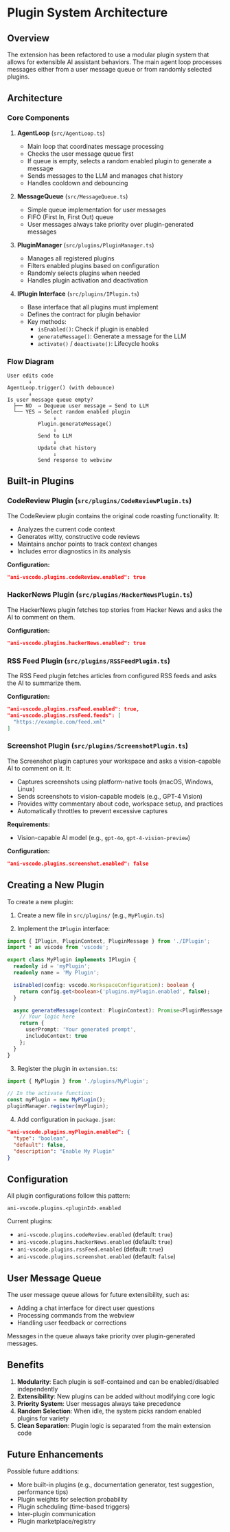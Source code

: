 # Plugin System Architecture

## Overview

The extension has been refactored to use a modular plugin system that allows for extensible AI assistant behaviors. The main agent loop processes messages either from a user message queue or from randomly selected plugins.

## Architecture

### Core Components

1. **AgentLoop** (`src/AgentLoop.ts`)
   - Main loop that coordinates message processing
   - Checks the user message queue first
   - If queue is empty, selects a random enabled plugin to generate a message
   - Sends messages to the LLM and manages chat history
   - Handles cooldown and debouncing

2. **MessageQueue** (`src/MessageQueue.ts`)
   - Simple queue implementation for user messages
   - FIFO (First In, First Out) queue
   - User messages always take priority over plugin-generated messages

3. **PluginManager** (`src/plugins/PluginManager.ts`)
   - Manages all registered plugins
   - Filters enabled plugins based on configuration
   - Randomly selects plugins when needed
   - Handles plugin activation and deactivation

4. **IPlugin Interface** (`src/plugins/IPlugin.ts`)
   - Base interface that all plugins must implement
   - Defines the contract for plugin behavior
   - Key methods:
     - `isEnabled()`: Check if plugin is enabled
     - `generateMessage()`: Generate a message for the LLM
     - `activate()` / `deactivate()`: Lifecycle hooks

### Flow Diagram

```
User edits code
       ↓
AgentLoop.trigger() (with debounce)
       ↓
Is user message queue empty?
  ├── NO  → Dequeue user message → Send to LLM
  └── YES → Select random enabled plugin
               ↓
          Plugin.generateMessage()
               ↓
          Send to LLM
               ↓
          Update chat history
               ↓
          Send response to webview
```

## Built-in Plugins

### CodeReview Plugin (`src/plugins/CodeReviewPlugin.ts`)

The CodeReview plugin contains the original code roasting functionality. It:
- Analyzes the current code context
- Generates witty, constructive code reviews
- Maintains anchor points to track context changes
- Includes error diagnostics in its analysis

**Configuration:**
```json
"ani-vscode.plugins.codeReview.enabled": true
```

### HackerNews Plugin (`src/plugins/HackerNewsPlugin.ts`)

The HackerNews plugin fetches top stories from Hacker News and asks the AI to comment on them.

**Configuration:**
```json
"ani-vscode.plugins.hackerNews.enabled": true
```

### RSS Feed Plugin (`src/plugins/RSSFeedPlugin.ts`)

The RSS Feed plugin fetches articles from configured RSS feeds and asks the AI to summarize them.

**Configuration:**
```json
"ani-vscode.plugins.rssFeed.enabled": true,
"ani-vscode.plugins.rssFeed.feeds": [
  "https://example.com/feed.xml"
]
```

### Screenshot Plugin (`src/plugins/ScreenshotPlugin.ts`)

The Screenshot plugin captures your workspace and asks a vision-capable AI to comment on it. It:
- Captures screenshots using platform-native tools (macOS, Windows, Linux)
- Sends screenshots to vision-capable models (e.g., GPT-4 Vision)
- Provides witty commentary about code, workspace setup, and practices
- Automatically throttles to prevent excessive captures

**Requirements:**
- Vision-capable AI model (e.g., `gpt-4o`, `gpt-4-vision-preview`)

**Configuration:**
```json
"ani-vscode.plugins.screenshot.enabled": false
```

## Creating a New Plugin

To create a new plugin:

1. Create a new file in `src/plugins/` (e.g., `MyPlugin.ts`)

2. Implement the `IPlugin` interface:

```typescript
import { IPlugin, PluginContext, PluginMessage } from './IPlugin';
import * as vscode from 'vscode';

export class MyPlugin implements IPlugin {
  readonly id = 'myPlugin';
  readonly name = 'My Plugin';

  isEnabled(config: vscode.WorkspaceConfiguration): boolean {
    return config.get<boolean>('plugins.myPlugin.enabled', false);
  }

  async generateMessage(context: PluginContext): Promise<PluginMessage | null> {
    // Your logic here
    return {
      userPrompt: 'Your generated prompt',
      includeContext: true
    };
  }
}
```

3. Register the plugin in `extension.ts`:

```typescript
import { MyPlugin } from './plugins/MyPlugin';

// In the activate function:
const myPlugin = new MyPlugin();
pluginManager.register(myPlugin);
```

4. Add configuration in `package.json`:

```json
"ani-vscode.plugins.myPlugin.enabled": {
  "type": "boolean",
  "default": false,
  "description": "Enable My Plugin"
}
```

## Configuration

All plugin configurations follow this pattern:

```
ani-vscode.plugins.<pluginId>.enabled
```

Current plugins:
- `ani-vscode.plugins.codeReview.enabled` (default: `true`)
- `ani-vscode.plugins.hackerNews.enabled` (default: `true`)
- `ani-vscode.plugins.rssFeed.enabled` (default: `true`)
- `ani-vscode.plugins.screenshot.enabled` (default: `false`)

## User Message Queue

The user message queue allows for future extensibility, such as:
- Adding a chat interface for direct user questions
- Processing commands from the webview
- Handling user feedback or corrections

Messages in the queue always take priority over plugin-generated messages.

## Benefits

1. **Modularity**: Each plugin is self-contained and can be enabled/disabled independently
2. **Extensibility**: New plugins can be added without modifying core logic
3. **Priority System**: User messages always take precedence
4. **Random Selection**: When idle, the system picks random enabled plugins for variety
5. **Clean Separation**: Plugin logic is separated from the main extension code

## Future Enhancements

Possible future additions:
- More built-in plugins (e.g., documentation generator, test suggestion, performance tips)
- Plugin weights for selection probability
- Plugin scheduling (time-based triggers)
- Inter-plugin communication
- Plugin marketplace/registry
